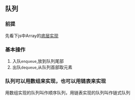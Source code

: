 ## 队列

### 前提
先看下js中Array的[底层实现](https://zhuanlan.zhihu.com/p/26388217)

### 基本操作
1. 入队`enqueue`,放到队列尾部
2. 出队`dequeue`,从队列首部取元素

### 队列可以用数组来实现，也可以用链表来实现
用数组实现的队列叫作顺序队列，用链表实现的队列叫作链式队列